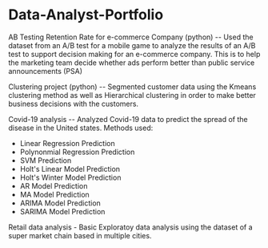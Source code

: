 # Data-Analyst-Portfolio

AB Testing Retention Rate for e-commerce Company (python) -- Used the dataset from an A/B test for a mobile game to analyze the results of an A/B test to support decision making for an e-commerce company. This is to help the marketing team decide whether ads perform better than public service announcements (PSA)

Clustering project (python) -- Segmented customer data using the Kmeans clustering method as well as Hierarchical clustering in order to make better business decisions with the customers.


Covid-19 analysis -- Analyzed Covid-19 data to predict the spread of the disease in the United states.
Methods used:
- Linear Regression Prediction	
-  Polynonmial Regression Prediction	
-  SVM Prediction	
-  Holt's Linear Model Prediction	
-  Holt's Winter Model Prediction	
-  AR Model Prediction	
-  MA Model Prediction	
-  ARIMA Model Prediction	
-  SARIMA Model Prediction


Retail data analysis - Basic Exploratoy data analysis using the dataset of a super market chain based in multiple cities. 
